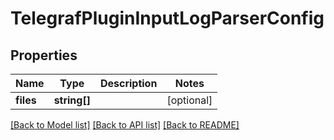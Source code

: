 # TelegrafPluginInputLogParserConfig

## Properties
Name | Type | Description | Notes
------------ | ------------- | ------------- | -------------
**files** | **string[]** |  | [optional] 

[[Back to Model list]](../README.md#documentation-for-models) [[Back to API list]](../README.md#documentation-for-api-endpoints) [[Back to README]](../README.md)


